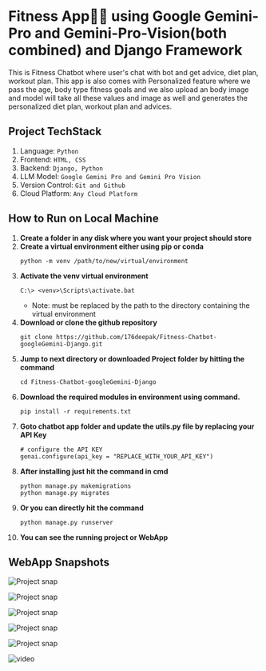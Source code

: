 # Fitness App🏋️‍♀️ using Google Gemini-Pro and Gemini-Pro-Vision(both combined) and Django Framework

This is Fitness Chatbot where user's chat with bot and get advice, diet plan, workout plan. This app is also comes with Personalized feature where we pass the age, body type fitness goals and we also upload an body image and model will take all these values and image as well and generates the personalized diet plan, workout plan and advices.

## Project TechStack
1. Language: `Python`
2. Frontend: `HTML, CSS`
3. Backend: `Django, Python`
4. LLM Model: `Google Gemini Pro and Gemini Pro Vision`
5. Version Control: `Git and Github`
6. Cloud Platform: `Any Cloud Platform`

## How to Run on Local Machine
1. **Create a folder in any disk where you want your project should store**
2. **Create a virtual environment either using pip or conda**
    ```
    python -m venv /path/to/new/virtual/environment
    ```
3. **Activate the venv virtual environment**
    ```
    C:\> <venv>\Scripts\activate.bat
    ```
    - Note: <venv> must be replaced by the path to the directory containing the virtual environment
4. **Download or clone the github repository**
    ```
    git clone https://github.com/176deepak/Fitness-Chatbot-googleGemini-Django.git
    ```
5. **Jump to next directory or downloaded Project folder by hitting the command**
    ```
    cd Fitness-Chatbot-googleGemini-Django
    ```
6. **Download the required modules in environment using command.**
    ```
    pip install -r requirements.txt
    ```
7. **Goto chatbot app folder and update the utils.py file by replacing your API Key**
    ```
    # configure the API KEY 
    genai.configure(api_key = "REPLACE_WITH_YOUR_API_KEY")
    ```
8. **After installing just hit the command in cmd**
    ```
    python manage.py makemigrations
    python manage.py migrates
    ```
9. **Or you can directly hit the command**
    ```
    python manage.py runserver
    ```
10. **You can see the running project or WebApp**

## WebApp Snapshots
![Project snap](https://drive.google.com/uc?id=13afkPi4Ftup60nfyyOwpnuAhq3GY0cP3)

![Project snap](https://drive.google.com/uc?id=1uv1QZpbMjC7_1ugFXbGFM12R_ahDNgRL)

![Project snap](https://drive.google.com/uc?id=12JebBj5s_7zjzUjp2ay6q2edb1jVTctN)

![Project snap](https://drive.google.com/uc?id=1EJ5y7v34JwJPGN-suVcPqioFvYgZHiH8)

![Project snap](https://drive.google.com/uc?id=1pGSaGXeEG29uS_dLyrmViC4XTHFc5zs_)

![video](https://youtu.be/2bdG3ObBp38)
